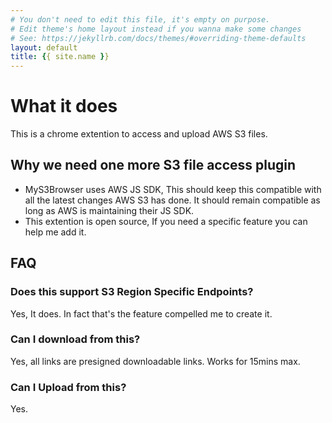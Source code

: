 ```yaml
---
# You don't need to edit this file, it's empty on purpose.
# Edit theme's home layout instead if you wanna make some changes
# See: https://jekyllrb.com/docs/themes/#overriding-theme-defaults
layout: default
title: {{ site.name }}
---
```

# What it does #

This is a chrome extention to access and upload AWS S3 files.


## Why we need one more S3 file access plugin ##

* MyS3Browser uses AWS JS SDK, This should keep this compatible with all the latest changes AWS S3 has done. It should remain compatible as long as AWS is maintaining their JS SDK.
* This extention is open source, If you need a specific feature you can help me add it. 

## FAQ ##

### Does this support S3 Region Specific Endpoints? ###

Yes, It does. In fact that's the feature compelled me to create it.

### Can I download from this? ###

Yes, all links are presigned downloadable links. Works for 15mins max.

### Can I Upload from this? ###

Yes.

